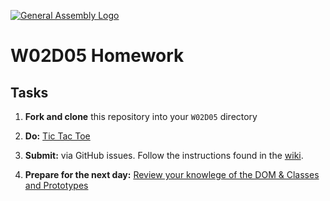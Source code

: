 [![General Assembly Logo](https://camo.githubusercontent.com/1a91b05b8f4d44b5bbfb83abac2b0996d8e26c92/687474703a2f2f692e696d6775722e636f6d2f6b6538555354712e706e67)](https://generalassemb.ly)

#  W02D05 Homework

## Tasks

1) **Fork and clone** this repository into your `W02D05` directory

2) **Do:** [Tic Tac Toe](./tic-tac-toe.md)

3) **Submit:** via GitHub issues. Follow the instructions found in the [wiki](https://git.generalassemb.ly/SEIR-Margaret/class-recordings-and-info/blob/master/submitting-homework.md).

4) **Prepare for the next day:** [Review your knowlege of the DOM & Classes and Prototypes](./preparation.md)
